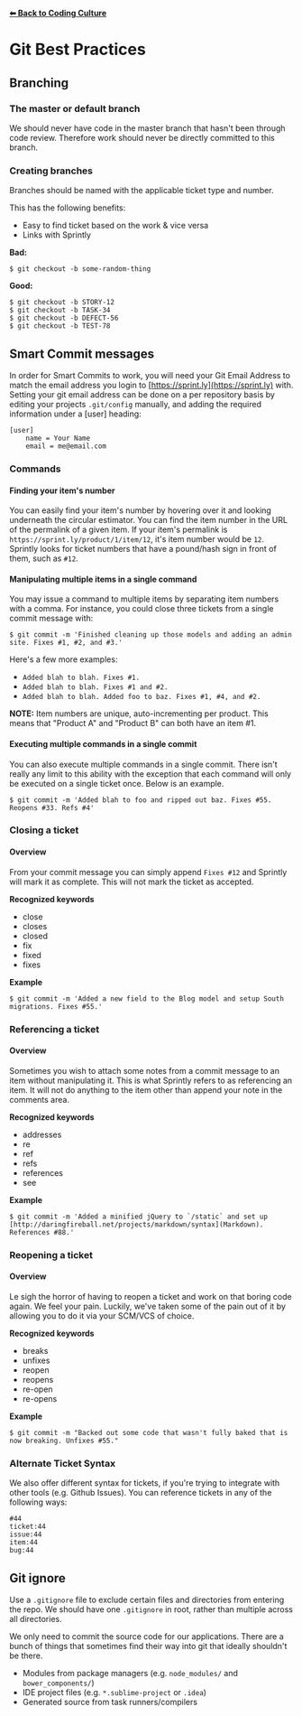 **[⬅ Back to Coding Culture](../README.md)**

# Git Best Practices

## Branching

### The master or default branch

We should never have code in the master branch that hasn't been through code review.
Therefore work should never be directly committed to this branch.

### Creating branches

Branches should be named with the applicable ticket type and number.

This has the following benefits:

* Easy to find ticket based on the work & vice versa
* Links with Sprintly

**Bad:**

```
$ git checkout -b some-random-thing
```

**Good:**

```
$ git checkout -b STORY-12
$ git checkout -b TASK-34
$ git checkout -b DEFECT-56
$ git checkout -b TEST-78
```

## Smart Commit messages

In order for Smart Commits to work, you will need your Git Email Address to match the email address you login to [https://sprint.ly](https://sprint.ly) with.  Setting your git email address can be done on a per repository basis by editing your projects `.git/config` manually, and adding the required information under a [user] heading:

    [user]
        name = Your Name
        email = me@email.com

### Commands

#### Finding your item's number

You can easily find your item's number by hovering over it and looking underneath the circular estimator. You can find the item number in the URL of the permalink of a given item. If your item's permalink is `https://sprint.ly/product/1/item/12`, it's item number would be `12`. Sprintly looks for ticket numbers that have a pound/hash sign in front of them, such as `#12`.

#### Manipulating multiple items in a single command

You may issue a command to multiple items by separating item numbers with a comma. For instance, you could close three tickets from a single commit message with:

```
$ git commit -m 'Finished cleaning up those models and adding an admin site. Fixes #1, #2, and #3.'
```

Here's a few more examples:

* `Added blah to blah. Fixes #1.`
* `Added blah to blah. Fixes #1 and #2.`
* `Added blah to blah. Added foo to baz. Fixes #1, #4, and #2.`

**NOTE:** Item numbers are unique, auto-incrementing per product. This means that "Product A" and "Product B" can both have an item #1.

#### Executing multiple commands in a single commit

You can also execute multiple commands in a single commit. There isn't really any limit to this ability with the exception that each command will only be executed on a single ticket once. Below is an example.

```
$ git commit -m 'Added blah to foo and ripped out baz. Fixes #55. Reopens #33. Refs #4'
```

### Closing a ticket

#### Overview

From your commit message you can simply append `Fixes #12` and Sprintly will mark it as complete. This will not mark the ticket as accepted.

**Recognized keywords**

* close
* closes
* closed
* fix
* fixed
* fixes

**Example**

```
$ git commit -m 'Added a new field to the Blog model and setup South migrations. Fixes #55.'
```

### Referencing a ticket

#### Overview

Sometimes you wish to attach some notes from a commit message to an item without manipulating it. This is what Sprintly refers to as referencing an item. It will not do anything to the item other than append your note in the comments area.

**Recognized keywords**

* addresses
* re
* ref
* refs
* references
* see

**Example**

```
$ git commit -m 'Added a minified jQuery to `/static` and set up [http://daringfireball.net/projects/markdown/syntax](Markdown). References #88.'
```

### Reopening a ticket

#### Overview

Le sigh the horror of having to reopen a ticket and work on that boring code again. We feel your pain. Luckily, we've taken some of the pain out of it by allowing you to do it via your SCM/VCS of choice.

**Recognized keywords**

* breaks
* unfixes
* reopen
* reopens
* re-open
* re-opens

**Example**

```
$ git commit -m "Backed out some code that wasn't fully baked that is now breaking. Unfixes #55."
```

### Alternate Ticket Syntax

We also offer different syntax for tickets, if you're trying to integrate with other tools (e.g. Github Issues). You can reference tickets in any of the following ways:

```
#44
ticket:44
issue:44
item:44
bug:44
```

## Git ignore

Use a `.gitignore` file to exclude certain files and directories from entering the repo. We should have one `.gitignore` in root, rather than multiple across all directories.

We only need to commit the source code for our applications. There are a bunch of things that sometimes find their way into git that ideally shouldn't be there.

* Modules from package managers (e.g. `node_modules/` and `bower_components/`)
* IDE project files (e.g. `*.sublime-project` or `.idea`)
* Generated source from task runners/compilers

